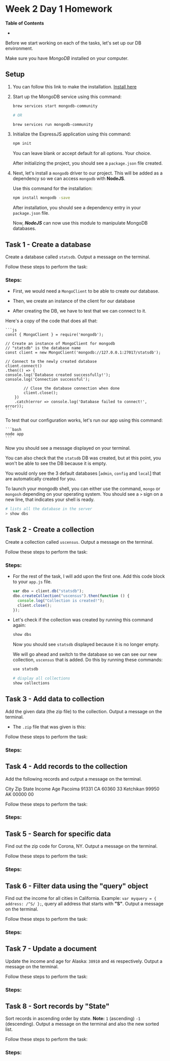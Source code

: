 # Week 2 Day 1 Homework

**Table of Contents**

-

Before we start working on each of the tasks, let's set up our DB environment.

Make sure you have _MongoDB_ installed on your computer.

## Setup

1. You can follow this link to make the installation. [Install here](https://zellwk.com/blog/install-mongodb)

2. Start up the MongoDB service using this command:

   ```bash
   brew services start mongodb-community

   # OR

   brew services run mongodb-community
   ```

3. Initialize the ExpressJS application using this command:

   ```bash
   npm init
   ```

   You can leave blank or accept default for all options. Your choice.

   After initializing the project, you should see a `package.json` file created.

4. Next, let's install a `mongodb` driver to our project. This will be added as a dependency so we can access `mongodb` with **NodeJS**.

   Use this command for the installation:

   ```bash
   npm install mongodb -save
   ```

   After installation, you should see a dependency entry in your `package.json` file.

   Now, **_NodeJS_** can now use this module to manipulate MongoDB databases.

## Task 1 - Create a database

Create a database called `statsdb`. Output a message on the terminal.

Follow these steps to perform the task:

### Steps:

- First, we would need a `MongoClient` to be able to create our database.

- Then, we create an instance of the client for our database

- After creating the DB, we have to test that we can connect to it.

Here's a copy of the code that does all that:

    ```js
    const { MongoClient } = require('mongodb');

    // Create an instance of MongoClient for mongodb
    // "statsdb" is the database name
    const client = new MongoClient('mongodb://127.0.0.1:27017/statsdb');

    // Connect to the newly created database
    client.connect()
    .then(() => {
    console.log('Database created successfully!');
    console.log('Connection successful');

            // Close the database connection when done
            client.close();
        })
        .catch(error => console.log('Database failed to connect!', error));
    ```

To test that our configuration works, let's run our app using this command:

    ```bash
    node app
    ```

Now you should see a message displayed on your terminal.

You can also check that the `statsdb` DB was created, but at this point, you won't be able to see the DB because it is empty.

You would only see the 3 default databases [`admin`, `config` and `local`] that are automatically created for you.

To launch your mongodb shell, you can either use the command, `mongo` or `mongosh` depending on your operating system. You should see a `>` sign on a new line, that indicates your shell is ready.

```bash
# lists all the database in the server
> show dbs
```

## Task 2 - Create a collection

Create a collection called `uscensus`. Output a message on the terminal.

Follow these steps to perform the task:

### Steps:

- For the rest of the task, I will add upon the first one. Add this code block to your `app.js` file.

  ```js
  var dbo = client.db("statsdb");
  dbo.createCollection("uscensus").then(function () {
    console.log("Collection is created!");
    client.close();
  });
  ```

- Let's check if the collection was created by running this command again:

  ```bash
  show dbs
  ```

  Now you should see `statsdb` displayed because it is no longer empty.

  We will go ahead and switch to the database so we can see our new collection, `uscensus` that is added. Do this by running these commands:

  ```bash
  use statsdb

  # display all collections
  show collections
  ```

## Task 3 - Add data to collection

Add the given data (the zip file) to the collection. Output a message on the terminal.

- The `.zip` file that was given is this:

Follow these steps to perform the task:

### Steps:

## Task 4 - Add records to the collection

Add the following records and output a message on the terminal.

City Zip State Income Age
Pacoima 91331 CA 60360 33
Ketchikan 99950 AK 00000 00

Follow these steps to perform the task:

### Steps:

## Task 5 - Search for specific data

Find out the zip code for Corona, NY. Output a message on the terminal.

Follow these steps to perform the task:

### Steps:

## Task 6 - Filter data using the "query" object

Find out the income for all cities in California. Example: `var myquery = { address: /^S/ };`, query all address that starts with **"S"**. Output a message on the terminal.

Follow these steps to perform the task:

### Steps:

## Task 7 - Update a document

Update the income and age for Alaska: `38910` and `46` respectively. Output a message
on the terminal.

Follow these steps to perform the task:

### Steps:

## Task 8 - Sort records by "State"

Sort records in ascending order by state. **Note:** `1` (ascending) `-1` (descending). Output a message on the terminal and also the new sorted list.

Follow these steps to perform the task:

### Steps:
